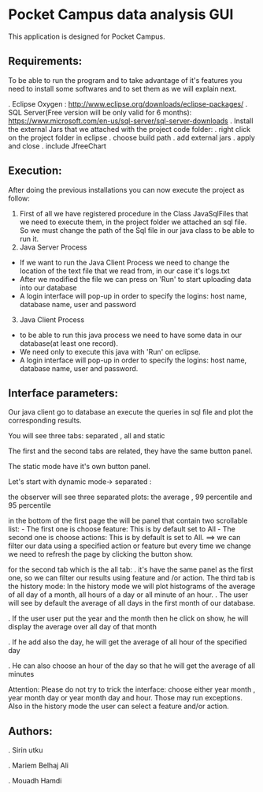 # Pocket Campus data analysis  GUI

This application is designed for Pocket Campus.


## Requirements: 

To be able to run the program and to take advantage of it's features you need to install some softwares and to set them as we will explain next.

. Eclipse Oxygen : http://www.eclipse.org/downloads/eclipse-packages/
. SQL Server(Free version will be only valid for 6 months): https://www.microsoft.com/en-us/sql-server/sql-server-downloads
.  Install the external Jars that we attached with the project code folder:
	. right click on the project folder in eclipse
	. choose build path 
	. add external jars
	. apply and close
. include JfreeChart 

## Execution:

After doing the previous installations you can now execute the project as follow: 
1) First of all we have registered procedure in the Class JavaSqlFiles that we need to execute them, in the project folder we attached an sql file. 
So we must change the path of the Sql file in our java class to be able to run it.
2) Java Server Process
- If we want to run the Java Client Process we need to change the location of the text file that we read from, in our case it's logs.txt 
- After we modified the file we can press on 'Run' to start uploading data into our database
- A login interface will pop-up in order to specify the logins: host name, database name, user and password
3) Java Client Process
- to be able to run this java process we need to have some data in our database(at least one record).
- We need only to execute this java with 'Run' on eclipse.
- A login interface will pop-up in order to specify the logins: host name, database name, user and password.

## Interface parameters: 

Our java client go to database an execute the queries in sql file and plot the corresponding results. 

You will see three tabs: separated , all and static

The first and the second tabs are related, they have the same button panel. 

The static mode have it's own button panel.

Let's start with dynamic mode-> separated : 

the observer will see three separated plots: the average , 99 percentile and 95 percentile

in the bottom of the first page the will be panel that contain two scrollable list:
	- The first one is choose feature: This is by default set to All
	- The second one is choose actions: This is by default is set to All.
	==> we can filter our data using a specified action or feature but every time we change we need to refresh the page by clicking the button show.
	
for the second tab which is the all tab:
	. it's have the same panel as the first one, so we can filter our results using feature and /or action.
The third tab is the history mode:
In the history mode we will plot histograms of the average of all day of a month, all hours of a day or all minute of an hour.
. The user will see by default the average of all days in the first month of our database.
	
. If the user user put the year and the month then he click on show, he will display the average over all day of that month
	
. If he add also the day, he will get the average of all hour of the specified day
	
. He can also choose an hour of the day so that he will get the average of all minutes

Attention: Please do not try to trick the interface: choose either year month , year month day or year month day and hour. Those may run exceptions.
Also in the history mode the user can select a feature and/or action.

## Authors:
. Sirin utku

. Mariem Belhaj Ali

. Mouadh Hamdi
